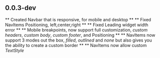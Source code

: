 ## 0.0.3-dev

** Created Navbar that is responsive, for mobile and desktop **
** Fixed NavItems Positioning, left,center,right **
** Fixed Leading widget width error **
** Mobile breakpoints, now support full customization, _custom headers_, _custom body_, _custom footer_, and Positioning **
** NavItems now support 3 modes out the box, _filled_, _outlined_ and _none_ but also gives you the ability to create a custom border **
** NavItems now allow custom _TextStyle_  
